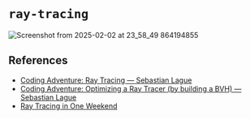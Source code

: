 # `ray-tracing`

![Screenshot from 2025-02-02 at 23_58_49 864194855](https://github.com/user-attachments/assets/ac8e2f24-36cd-40e1-a12c-6ebbd424bf3f)

## References

- [Coding Adventure: Ray Tracing &mdash; Sebastian Lague](https://www.youtube.com/watch?v=Qz0KTGYJtUk)
- [Coding Adventure: Optimizing a Ray Tracer (by building a BVH) &mdash; Sebastian Lague](https://www.youtube.com/watch?v=C1H4zIiCOaI)
- [Ray Tracing in One Weekend](https://raytracing.github.io)
